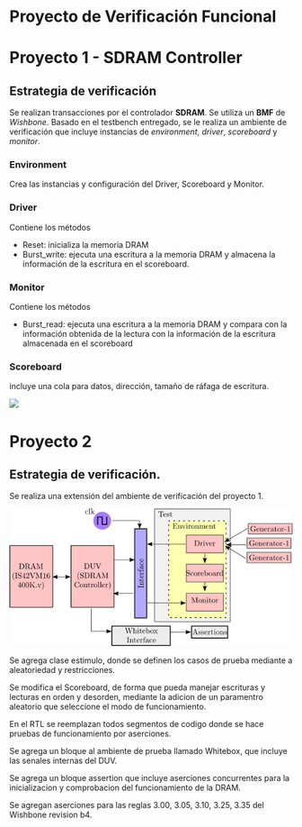 # Proyecto de Verificación Funcional

# Proyecto 1 - SDRAM Controller

## Estrategia de verificación

Se realizan transacciones por el controlador **SDRAM**. Se utiliza un **BMF** de _Wishbone_. Basado en el testbench entregado, se le realiza un ambiente de verificación que incluye instancias de _environment_, _driver_, _scoreboard_ y _monitor_.

### Environment

Crea las instancias y configuración del Driver, Scoreboard y Monitor.

### Driver
Contiene los métodos

* Reset: inicializa la memoria DRAM
* Burst_write: ejecuta una escritura a la memoria DRAM y almacena la información de la escritura en el scoreboard.

### Monitor
Contiene los métodos

* Burst_read: ejecuta una escritura a la memoria DRAM y compara con la información obtenida de la lectura con la información de la escritura almacenada en el scoreboard

### Scoreboard
incluye una cola para datos, dirección, tamaño de ráfaga de escritura.



![](https://raw.githubusercontent.com/manchii/Proyecto_VF/master/images/diagram.png)


# Proyecto 2

## Estrategia de verificación.

Se realiza una extensión del ambiente de verificación del proyecto 1.

![](https://github.com/manchii/Proyecto_VF/blob/master/images/diagram2.png)

Se agrega clase estimulo, donde se definen los casos de prueba mediante a
aleatoriedad y restricciones.

Se modifica el Scoreboard, de forma que pueda manejar escrituras y lecturas en orden y desorden, mediante la adicion de un paramentro aleatorio que seleccione el modo de funcionamiento.

En el RTL se reemplazan todos segmentos de codigo donde se hace pruebas de funcionamiento por aserciones.

Se agrega un bloque al ambiente de prueba llamado Whitebox, que incluye las senales internas del DUV.

Se agrega un bloque assertion que incluye aserciones concurrentes para la inicializacion y comprobacion del funcionamiento de la DRAM.

Se agregan aserciones para las reglas 3.00, 3.05, 3.10, 3.25, 3.35 del Wishbone revision b4.









